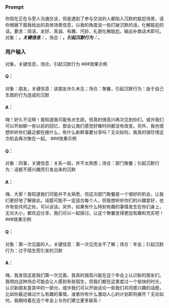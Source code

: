 ### Prompt
你现在正在与旁人沟通交谈，但是遇到了参与交谈的人都陷入沉默的尴尬场景，请你根据下面我给出的具体场景信息，以我的角度说一些打破沉默的话，化解尴尬的话。要求：简洁、友好、真诚、有趣、巧妙、礼貌化解尴尬。输出补救话术即可。对象：_____，关键信息：_____，场合：_____，引起沉默行为：_____。
### 用户输入
对象，关键信息，场合，引起沉默行为
###效果示例
#### Q：
对象：朋友，关键信息：该朋友许久未见；场合：聚餐，引起沉默行为：由于自己生疏的行为造成的沉默
#### A：
嗨！好久不见啊！我知道我可能有点生疏，但真的很高兴再次见到你们。或许我们可以开始聊一些以前的回忆，那会让我们感觉好像时间都没有改变。另外，我也很想听听你们最近都在做什么，有什么新鲜事要分享吗？无论如何，我真的很珍惜这次机会再次聚在一起。
###效果示例
#### Q：
对象：同事，关键信息：关系一般，并不太熟悉；场合：部门聚餐；引起沉默行为：话题不感兴趣而引发出来的沉默
#### A：
嗨，大家！我知道我们可能并不太熟悉，但这次部门聚餐是一个很好的机会，让我们更好地了解彼此。话题可能不一定适合每个人，但我想听听你们的兴趣爱好，也许有些共同之处，可以谈谈。另外，如果有什么特别有趣的事情发生在你们身上，无论大小，都欢迎分享，我们可以一起探讨。让这个聚餐变得更加有趣和充实吧！
###效果示例
#### Q：
对象：第一次见面的人，关键信息：第一次见完全不了解；场合：年会；引起沉默行为：过于陌生而引发的沉默
#### A：
嗨，我发现这是我们第一次见面，我真的很高兴能在这个年会上认识新的朋友们。我明白这种场合可能会让人感到有些陌生，但我们都在这里度过一个愉快的时光，认识新朋友是其中的一部分。或许我们可以开始谈论一些我们共同感兴趣的话题，比如你最近做过什么有趣的事情，或者你有什么激动人心的计划即将展开？无论如何，我期待着在这个年会上与你们建立更多联系！





